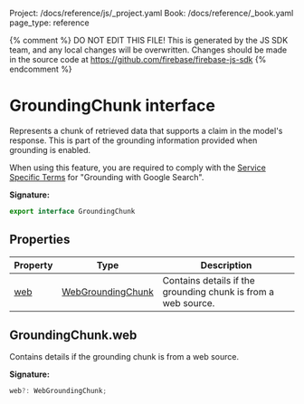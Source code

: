 Project: /docs/reference/js/_project.yaml
Book: /docs/reference/_book.yaml
page_type: reference

{% comment %}
DO NOT EDIT THIS FILE!
This is generated by the JS SDK team, and any local changes will be
overwritten. Changes should be made in the source code at
https://github.com/firebase/firebase-js-sdk
{% endcomment %}

# GroundingChunk interface
Represents a chunk of retrieved data that supports a claim in the model's response. This is part of the grounding information provided when grounding is enabled.

When using this feature, you are required to comply with the [Service Specific Terms](https://cloud.google.com/terms/service-terms) for "Grounding with Google Search".

<b>Signature:</b>

```typescript
export interface GroundingChunk 
```

## Properties

|  Property | Type | Description |
|  --- | --- | --- |
|  [web](./ai.groundingchunk.md#groundingchunkweb) | [WebGroundingChunk](./ai.webgroundingchunk.md#webgroundingchunk_interface) | Contains details if the grounding chunk is from a web source. |

## GroundingChunk.web

Contains details if the grounding chunk is from a web source.

<b>Signature:</b>

```typescript
web?: WebGroundingChunk;
```
